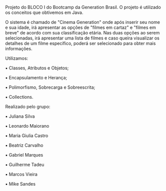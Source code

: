Projeto do BLOCO I do Bootcamp da Generation Brasil. O projeto é utilizado os conceitos que obtivemos em Java.

O sistema é chamado de "Cinema Generation" onde após inserir seu nome e sua idade, irá apresentar as opções de "filmes em cartaz" e "filmes em breve" de acordo com sua classificação etária. Nas duas opções ao serem selecionadas, irá apresentar uma lista de filmes e caso queira visualizar os detalhes de um filme específico, poderá ser selecionado para obter mais informações.

Utilizamos:

▪ Classes, Atributos e Objetos;

▪ Encapsulamento e Herança;

▪ Polimorfismo, Sobrecarga e Sobreescrita;

▪ Collections.



Realizado pelo grupo:

▪ Juliana Silva

▪ Leonardo Maiorano

▪ Maria Giulia Castro

▪ Beatriz Carvalho

▪ Gabriel Marques

▪ Guilherme Tadeu

▪ Marcos Vieira

▪ Mike Sandes
